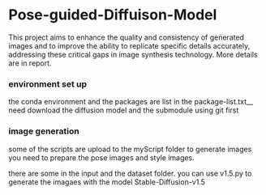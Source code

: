 # Pose-guided-Diffuison-Model

This project aims to enhance the quality and consistency of generated images and to improve the ability to replicate specific
details accurately, addressing these critical gaps in image synthesis technology. More details are in report.

### environment set up
the conda environment and the packages are list in the package-list.txt__   
need download the diffusion model and the submodule using git first
### image generation
some of the scripts are upload to the myScript folder
to generate images you need to prepare the pose images and style images.

there are some in the input and the dataset folder. 
you can use v1.5.py to generate the imagaes with the model Stable-Diffusion-v1.5


